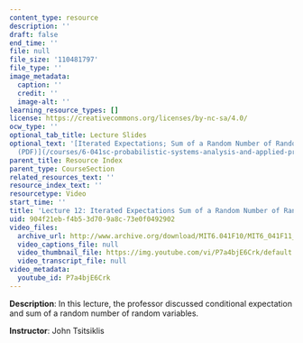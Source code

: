 ```yaml
---
content_type: resource
description: ''
draft: false
end_time: ''
file: null
file_size: '110481797'
file_type: ''
image_metadata:
  caption: ''
  credit: ''
  image-alt: ''
learning_resource_types: []
license: https://creativecommons.org/licenses/by-nc-sa/4.0/
ocw_type: ''
optional_tab_title: Lecture Slides
optional_text: '[Iterated Expectations; Sum of a Random Number of Random variables
  (PDF)](/courses/6-041sc-probabilistic-systems-analysis-and-applied-probability-fall-2013/resources/mit6_041scf13_l12)'
parent_title: Resource Index
parent_type: CourseSection
related_resources_text: ''
resource_index_text: ''
resourcetype: Video
start_time: ''
title: 'Lecture 12: Iterated Expectations Sum of a Random Number of Random variables'
uid: 904f21eb-f4b5-3d70-9a8c-73e0f0492902
video_files:
  archive_url: http://www.archive.org/download/MIT6.041F10/MIT6_041F11_lec12_300k.mp4
  video_captions_file: null
  video_thumbnail_file: https://img.youtube.com/vi/P7a4bjE6Crk/default.jpg
  video_transcript_file: null
video_metadata:
  youtube_id: P7a4bjE6Crk
---
```

**Description**: In this lecture, the professor discussed conditional expectation and sum of a random number of random variables.

**Instructor**: John Tsitsiklis